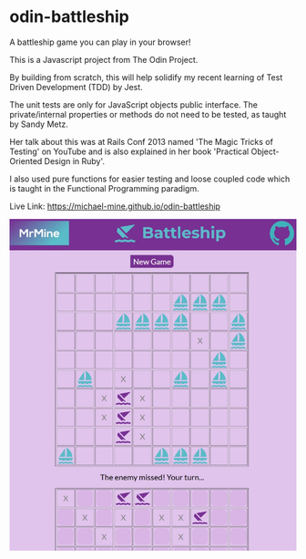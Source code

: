 # odin-battleship

A battleship game you can play in your browser!

This is a Javascript project from The Odin Project.

By building from scratch, this will help solidify my recent learning of Test Driven Development (TDD) by Jest.

The unit tests are only for JavaScript objects public interface. The private/internal properties or methods do not need to be tested, as taught by Sandy Metz.

Her talk about this was at Rails Conf 2013 named 'The Magic Tricks of Testing' on YouTube and is also explained in her book 'Practical Object-Oriented Design in Ruby'.

I also used pure functions for easier testing and loose coupled code which is taught in the Functional Programming paradigm.

Live Link: https://michael-mine.github.io/odin-battleship

![Screenshot Link](./src/images/battleship-screenshot.jpg)
